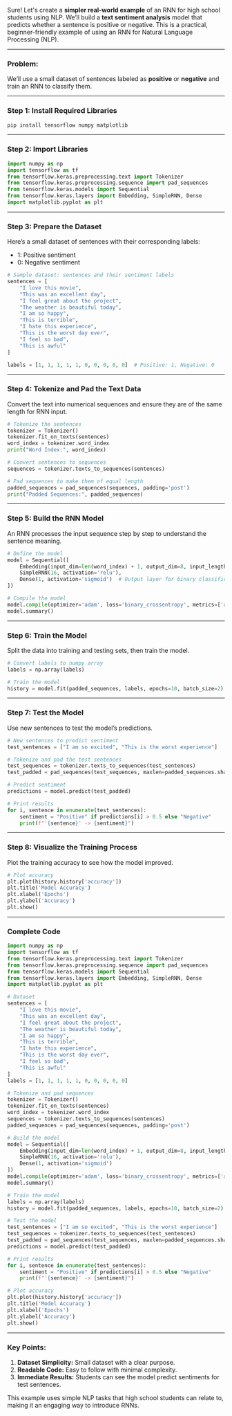 Sure! Let's create a **simpler real-world example** of an RNN for high school students using NLP. We’ll build a **text sentiment analysis** model that predicts whether a sentence is positive or negative. This is a practical, beginner-friendly example of using an RNN for Natural Language Processing (NLP).

---

### Problem:
We’ll use a small dataset of sentences labeled as **positive** or **negative** and train an RNN to classify them.

---

### Step 1: Install Required Libraries
```bash
pip install tensorflow numpy matplotlib
```

---

### Step 2: Import Libraries
```python
import numpy as np
import tensorflow as tf
from tensorflow.keras.preprocessing.text import Tokenizer
from tensorflow.keras.preprocessing.sequence import pad_sequences
from tensorflow.keras.models import Sequential
from tensorflow.keras.layers import Embedding, SimpleRNN, Dense
import matplotlib.pyplot as plt
```

---

### Step 3: Prepare the Dataset
Here’s a small dataset of sentences with their corresponding labels:
- 1: Positive sentiment
- 0: Negative sentiment

```python
# Sample dataset: sentences and their sentiment labels
sentences = [
    "I love this movie",
    "This was an excellent day",
    "I feel great about the project",
    "The weather is beautiful today",
    "I am so happy",
    "This is terrible",
    "I hate this experience",
    "This is the worst day ever",
    "I feel so bad",
    "This is awful"
]

labels = [1, 1, 1, 1, 1, 0, 0, 0, 0, 0]  # Positive: 1, Negative: 0
```

---

### Step 4: Tokenize and Pad the Text Data
Convert the text into numerical sequences and ensure they are of the same length for RNN input.

```python
# Tokenize the sentences
tokenizer = Tokenizer()
tokenizer.fit_on_texts(sentences)
word_index = tokenizer.word_index
print("Word Index:", word_index)

# Convert sentences to sequences
sequences = tokenizer.texts_to_sequences(sentences)

# Pad sequences to make them of equal length
padded_sequences = pad_sequences(sequences, padding='post')
print("Padded Sequences:", padded_sequences)
```

---

### Step 5: Build the RNN Model
An RNN processes the input sequence step by step to understand the sentence meaning.

```python
# Define the model
model = Sequential([
    Embedding(input_dim=len(word_index) + 1, output_dim=8, input_length=padded_sequences.shape[1]),
    SimpleRNN(16, activation='relu'),
    Dense(1, activation='sigmoid')  # Output layer for binary classification
])

# Compile the model
model.compile(optimizer='adam', loss='binary_crossentropy', metrics=['accuracy'])
model.summary()
```

---

### Step 6: Train the Model
Split the data into training and testing sets, then train the model.

```python
# Convert labels to numpy array
labels = np.array(labels)

# Train the model
history = model.fit(padded_sequences, labels, epochs=10, batch_size=2)
```

---

### Step 7: Test the Model
Use new sentences to test the model’s predictions.

```python
# New sentences to predict sentiment
test_sentences = ["I am so excited", "This is the worst experience"]

# Tokenize and pad the test sentences
test_sequences = tokenizer.texts_to_sequences(test_sentences)
test_padded = pad_sequences(test_sequences, maxlen=padded_sequences.shape[1], padding='post')

# Predict sentiment
predictions = model.predict(test_padded)

# Print results
for i, sentence in enumerate(test_sentences):
    sentiment = "Positive" if predictions[i] > 0.5 else "Negative"
    print(f"'{sentence}' -> {sentiment}")
```

---

### Step 8: Visualize the Training Process
Plot the training accuracy to see how the model improved.

```python
# Plot accuracy
plt.plot(history.history['accuracy'])
plt.title('Model Accuracy')
plt.xlabel('Epochs')
plt.ylabel('Accuracy')
plt.show()
```

---

### Complete Code

```python
import numpy as np
import tensorflow as tf
from tensorflow.keras.preprocessing.text import Tokenizer
from tensorflow.keras.preprocessing.sequence import pad_sequences
from tensorflow.keras.models import Sequential
from tensorflow.keras.layers import Embedding, SimpleRNN, Dense
import matplotlib.pyplot as plt

# Dataset
sentences = [
    "I love this movie",
    "This was an excellent day",
    "I feel great about the project",
    "The weather is beautiful today",
    "I am so happy",
    "This is terrible",
    "I hate this experience",
    "This is the worst day ever",
    "I feel so bad",
    "This is awful"
]
labels = [1, 1, 1, 1, 1, 0, 0, 0, 0, 0]

# Tokenize and pad sequences
tokenizer = Tokenizer()
tokenizer.fit_on_texts(sentences)
word_index = tokenizer.word_index
sequences = tokenizer.texts_to_sequences(sentences)
padded_sequences = pad_sequences(sequences, padding='post')

# Build the model
model = Sequential([
    Embedding(input_dim=len(word_index) + 1, output_dim=8, input_length=padded_sequences.shape[1]),
    SimpleRNN(16, activation='relu'),
    Dense(1, activation='sigmoid')
])
model.compile(optimizer='adam', loss='binary_crossentropy', metrics=['accuracy'])
model.summary()

# Train the model
labels = np.array(labels)
history = model.fit(padded_sequences, labels, epochs=10, batch_size=2)

# Test the model
test_sentences = ["I am so excited", "This is the worst experience"]
test_sequences = tokenizer.texts_to_sequences(test_sentences)
test_padded = pad_sequences(test_sequences, maxlen=padded_sequences.shape[1], padding='post')
predictions = model.predict(test_padded)

# Print results
for i, sentence in enumerate(test_sentences):
    sentiment = "Positive" if predictions[i] > 0.5 else "Negative"
    print(f"'{sentence}' -> {sentiment}")

# Plot accuracy
plt.plot(history.history['accuracy'])
plt.title('Model Accuracy')
plt.xlabel('Epochs')
plt.ylabel('Accuracy')
plt.show()
```

---

### Key Points:
1. **Dataset Simplicity:** Small dataset with a clear purpose.
2. **Readable Code:** Easy to follow with minimal complexity.
3. **Immediate Results:** Students can see the model predict sentiments for test sentences.

This example uses simple NLP tasks that high school students can relate to, making it an engaging way to introduce RNNs.